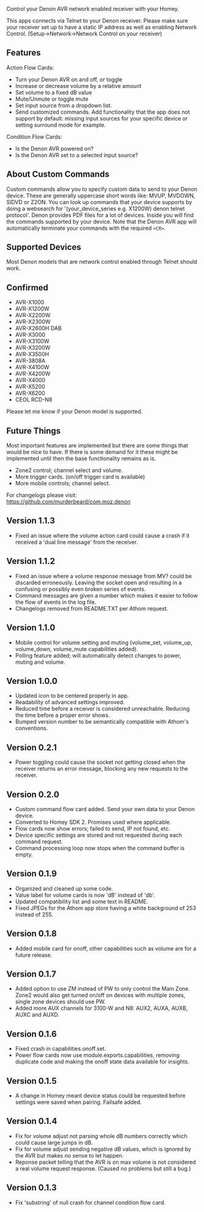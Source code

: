 Control your Denon AVR network enabled receiver with your Homey.

This apps connects via Telnet to your Denon receiver. Please make sure your receiver set up to have a static IP address as well as enabling Network Control. (Setup->Network->Network Control on your receiver)

## Features
Action Flow Cards:
* Turn your Denon AVR on and off, or toggle
* Increase or decrease volume by a relative amount
* Set volume to a fixed dB value
* Mute/Unmute or toggle mute
* Set input source from a dropdown list.
* Send customized commands. Add functionality that the app does not support by default: missing input sources for your specific device or setting surround mode for example.

Condition Flow Cards:
* Is the Denon AVR powered on?
* Is the Denon AVR set to a selected input source?


## About Custom Commands
Custom commands allow you to specify custom data to send to your Denon device. These are generally uppercase short words like: MVUP, MVDOWN, SIDVD or Z2ON. You can look up commands that your device supports by doing a websearch for '(your_device_series e.g. X1200W) denon telnet protocol'. Denon provides PDF files for a lot of devices. Inside you will find the commands supported by your device. Note that the Denon AVR app will automatically terminate your commands with the required `<CR>`.


## Supported Devices
Most Denon models that are network control enabled through Telnet should work.
## Confirmed
* AVR-X1000
* AVR-X1200W
* AVR-X2200W
* AVR-X2300W
* AVR-X2600H DAB
* AVR-X3000
* AVR-X3100W
* AVR-X3200W
* AVR-X3500H
* AVR-3808A
* AVR-X4100W
* AVR-X4200W
* AVR-X4000
* AVR-X5200
* AVR-X6200
* CEOL RCD-N8

Please let me know if your Denon model is supported.


## Future Things
Most important features are implemented but there are some things that would be nice to have. If there is some demand for it these might be implemented until then the base functionality remains as is.
* Zone2 control; channel select and volume.
* More trigger cards. (on/off trigger card is available)
* More mobile controls; channel select.


For changelogs please visit: https://github.com/murderbeard/com.moz.denon


## Version 1.1.3
* Fixed an issue where the volume action card could cause a crash if it received a 'dual line message' from the receiver.

## Version 1.1.2
* Fixed an issue where a volume response message from MV? could be discarded erroneously. Leaving the socket open and resulting in a confusing or possibly even broken series of events.
* Command messages are given a number which makes it easier to follow the flow of events in the log file.
* Changelogs removed from README.TXT per Athom request.

## Version 1.1.0
* Mobile control for volume setting and muting (volume_set, volume_up, volume_down, volume_mute capabilities added).
* Polling feature added; will automatically detect changes to power, muting and volume.

## Version 1.0.0
* Updated icon to be centered properly in app.
* Readability of advanced settings improved.
* Reduced time before a receiver is considered unreachable. Reducing the time before a proper error shows.
* Bumped version number to be semantically compatible with Athom's conventions.

## Version 0.2.1
* Power toggling could cause the socket not getting closed when the receiver returns an error message, blocking any new requests to the receiver.

## Version 0.2.0
* Custom command flow card added. Send your own data to your Denon device.
* Converted to Homey SDK 2. Promises used where applicable.
* Flow cards now show errors; failed to send, IP not found, etc.
* Device specific settings are stored and not requested during each command request.
* Command processing loop now stops when the command buffer is empty.

## Version 0.1.9
* Organized and cleaned up some code.
* Value label for volume cards is now 'dB' instead of 'db'.
* Updated compatibility list and some text in README.
* Fixed JPEGs for the Athom app store having a white background of 253 instead of 255.

## Version 0.1.8
* Added mobile card for onoff, other capabilities such as volume are for a future release.

## Version 0.1.7
* Added option to use ZM instead of PW to only control the Main Zone. Zone2 would also get turned on/off on devices with multiple zones, single zone devices should use PW.
* Added more AUX channels for 3100-W and N8: AUX2, AUXA, AUXB, AUXC and AUXD.

## Version 0.1.6
* Fixed crash in capabilities.onoff.set.
* Power flow cards now use module.exports.capabilities, removing duplicate code and making the onoff state data available for insights.

## Version 0.1.5
* A change in Homey meant device status could be requested before settings were saved when pairing. Failsafe added.

## Version 0.1.4
* Fix for volume adjust not parsing whole dB numbers correctly which could cause large jumps in dB.
* Fix for volume adjust sending negative dB values, which is ignored by the AVR but makes no sense to let happen. 
* Reponse packet telling that the AVR is on max volume is not considered a real volume request response. (Caused no problems but still a bug.)

## Version 0.1.3
* Fix 'substring' of null crash for channel condition flow card.